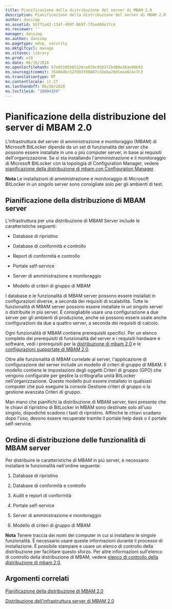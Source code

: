 ```yaml
---
title: Pianificazione della distribuzione del server di MBAM 2.0
description: Pianificazione della distribuzione del server di MBAM 2.0
author: dansimp
ms.assetid: b57f1a42-134f-4997-8697-7fbed08e2fc4
ms.reviewer: ''
manager: dansimp
ms.author: dansimp
ms.pagetype: mdop, security
ms.mktglfcycl: manage
ms.sitesec: library
ms.prod: w10
ms.date: 06/16/2016
ms.openlocfilehash: 57e6510556522dce029c958172bd89a361e06b83
ms.sourcegitcommit: 354664bc527d93f80687cd2eba70d1eea024c7c3
ms.translationtype: MT
ms.contentlocale: it-IT
ms.lasthandoff: 06/26/2020
ms.locfileid: "10804359"
---
```

# Pianificazione della distribuzione del server di MBAM 2.0


L'infrastruttura del server di amministrazione e monitoraggio (MBAM) di Microsoft BitLocker dipende da un set di funzionalità del server che possono essere installate in uno o più computer server, in base ai requisiti dell'organizzazione. Se si sta installando l'amministrazione e il monitoraggio di Microsoft BitLocker con la topologia di Configuration Manager, vedere [pianificazione della distribuzione di mbam con Configuration Manager](planning-to-deploy-mbam-with-configuration-manager-2.md).

**Nota**  Le installazioni di amministrazione e monitoraggio di Microsoft BitLocker in un singolo server sono consigliate solo per gli ambienti di test.

 

## Pianificazione della distribuzione di MBAM server


L'infrastruttura per una distribuzione di MBAM Server include le caratteristiche seguenti:

-   Database di ripristino

-   Database di conformità e controllo

-   Report di conformità e controllo

-   Portale self-service

-   Server di amministrazione e monitoraggio

-   Modello di criteri di gruppo di MBAM

I database e le funzionalità di MBAM server possono essere installati in configurazioni diverse, a seconda dei requisiti di scalabilità. Tutte le funzionalità di MBAM server possono essere installate in un singolo server o distribuite in più server. È consigliabile usare una configurazione a due server per gli ambienti di produzione, anche se possono essere usate anche configurazioni da due a quattro server, a seconda dei requisiti di calcolo.

Ogni funzionalità di MBAM contiene prerequisiti specifici. Per un elenco completo dei prerequisiti di funzionalità del server e i requisiti hardware e software, vedi i prerequisiti per la [distribuzione di mbam 2,0](mbam-20-deployment-prerequisites-mbam-2.md) e le [configurazioni supportate di MBAM 2,0](mbam-20-supported-configurations-mbam-2.md).

Oltre alle funzionalità di MBAM correlate al server, l'applicazione di configurazione del server include un modello di criteri di gruppo di MBAM. Il modello contiene le impostazioni degli oggetti Criteri di gruppo (GPO) che vengono configurate per gestire la crittografia unità BitLocker nell'organizzazione. Questo modello può essere installato in qualsiasi computer che può eseguire la console Gestione criteri di gruppo o la gestione avanzata Criteri di gruppo.

Man mano che pianifichi la distribuzione di MBAM server, tieni presente che le chiavi di ripristino di BitLocker in MBAM sono destinate solo all'uso singolo, dopodiché scadono i tasti di ripristino. Affinché le chiavi scadano dopo l'uso, devono essere recuperate tramite il portale help desk o il portale self-service.

## Ordine di distribuzione delle funzionalità di MBAM server


Per distribuire le caratteristiche di MBAM in più server, è necessario installare le funzionalità nell'ordine seguente:

1.  Database di ripristino

2.  Database di conformità e controllo

3.  Audit e report di conformità

4.  Portale self-service

5.  Server di amministrazione e monitoraggio

6.  Modello di criteri di gruppo di MBAM

**Nota**  Tenere traccia dei nomi dei computer in cui si installano le singole funzionalità. È necessario usare queste informazioni durante il processo di installazione. È possibile stampare e usare un elenco di controllo della distribuzione per facilitare questo sforzo. Per altre informazioni sull'elenco di controllo della distribuzione di MBAM, vedere [elenco di controllo della distribuzione di mbam 2,0](mbam-20-deployment-checklist-mbam-2.md).

 

## Argomenti correlati


[Pianificazione della distribuzione di MBAM 2.0](planning-to-deploy-mbam-20-mbam-2.md)

[Distribuzione dell'infrastruttura server di MBAM 2.0](deploying-the-mbam-20-server-infrastructure-mbam-2.md)

 

 





